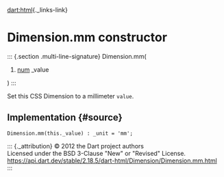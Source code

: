 [dart:html](../../dart-html/dart-html-library){._links-link}

Dimension.mm constructor
========================

::: {.section .multi-line-signature}
Dimension.mm(

1.  [num](../../dart-core/num-class) \_value

)
:::

Set this CSS Dimension to a millimeter `value`.

Implementation {#source}
--------------

``` {.language-dart data-language="dart"}
Dimension.mm(this._value) : _unit = 'mm';
```

::: {._attribution}
© 2012 the Dart project authors\
Licensed under the BSD 3-Clause \"New\" or \"Revised\" License.\
<https://api.dart.dev/stable/2.18.5/dart-html/Dimension/Dimension.mm.html>
:::
